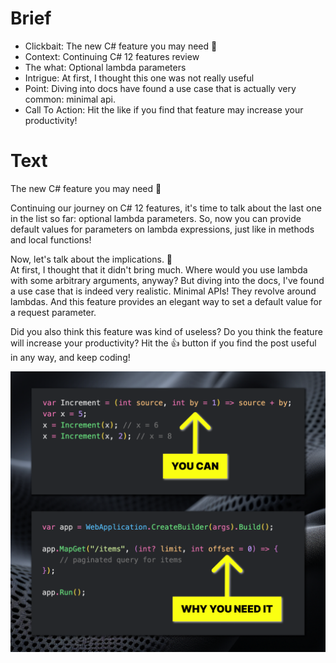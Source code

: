 # Brief

- Clickbait: The new C# feature you may need 👀
- Context: Continuing C# 12 features review
- The what: Optional lambda parameters
- Intrigue: At first, I thought this one was not really useful
- Point: Diving into docs have found a use case that is actually very common: minimal api.
- Call To Action: Hit the like if you find that feature may increase your productivity!

# Text 

The new C# feature you may need 👀

Continuing our journey on C# 12 features, it's time to talk about the last one in the list so far: optional lambda parameters. So, now you can provide default values for parameters on lambda expressions,
just like in methods and local functions!

Now, let's talk about the implications. 🤔  
At first, I thought that it didn't bring much. Where would you use lambda with some arbitrary arguments, anyway? But diving into the docs, I've found a use case that is indeed very realistic. Minimal APIs! They revolve around lambdas. And this feature provides an elegant way to set a default value for a request parameter.

Did you also think this feature was kind of useless?
Do you think the feature will increase your productivity? Hit the 👍 button if you find the post useful in any way, and keep coding!

![showcase](showcase.png)